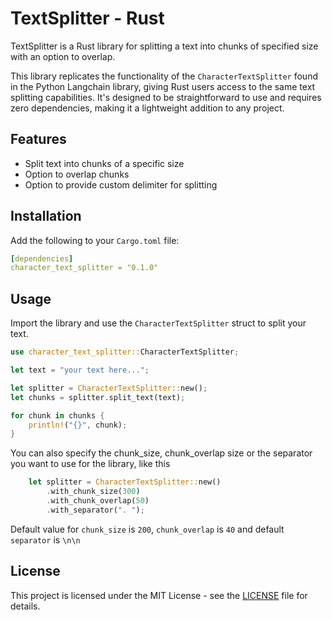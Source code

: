 # TextSplitter - Rust

TextSplitter is a Rust library for splitting a text into chunks of specified size with an option to overlap.

This library replicates the functionality of the `CharacterTextSplitter` found in the Python Langchain library, giving Rust users access to the same text splitting capabilities. It's designed to be straightforward to use and requires zero dependencies, making it a lightweight addition to any project.

## Features

- Split text into chunks of a specific size
- Option to overlap chunks
- Option to provide custom delimiter for splitting

## Installation

Add the following to your `Cargo.toml` file:

```yaml
[dependencies]
character_text_splitter = "0.1.0"
```

## Usage

Import the library and use the `CharacterTextSplitter` struct to split your text.

```rust
use character_text_splitter::CharacterTextSplitter;

let text = "your text here...";

let splitter = CharacterTextSplitter::new();
let chunks = splitter.split_text(text);

for chunk in chunks {
    println!("{}", chunk);
}
```

You can also specify the chunk_size, chunk_overlap size or the separator you want to use for the library, like this

```rust
    let splitter = CharacterTextSplitter::new()
        .with_chunk_size(300)
        .with_chunk_overlap(50)
        .with_separator(". ");
```

Default value for `chunk_size` is `200`, `chunk_overlap` is `40` and default `separator` is `\n\n`

## License

This project is licensed under the MIT License - see the [LICENSE](LICENSE) file for details.
